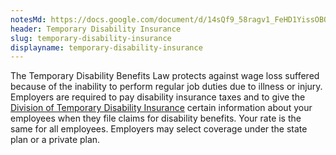 ```yaml
---
notesMd: https://docs.google.com/document/d/14sQf9_58ragv1_FeHD1YissOBO0aCjqvk6jXAylIY0k/edit#heading=h.saie4b6u1vby
header: Temporary Disability Insurance
slug: temporary-disability-insurance
displayname: temporary-disability-insurance
---
```

The Temporary Disability Benefits Law protects against wage loss suffered because of the inability to perform regular job duties due to illness or injury. Employers are required to pay disability insurance taxes and to give the [Division of Temporary Disability Insurance](https://www.myleavebenefits.nj.gov/labor/myleavebenefits/worker/tdi/index.shtml#PrivatePlan) certain information about your employees when they file claims for disability benefits. Your rate is the same for all employees. Employers may select coverage under the state plan or a private plan.